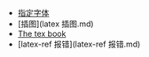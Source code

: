 - [指定字体](fontspec.md)
- [插图](latex 插图.md)
- [The tex book](read-the-tex-book.md)
- [latex-ref 报错](latex-ref 报错.md)


